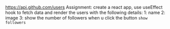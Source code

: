 https://api.github.com/users
Assignment:
create a react app,
use useEffect hook to fetch data 
and render the users with the following details:
1: name
2: image
3: show the number of followers when u click  the button `show followers`